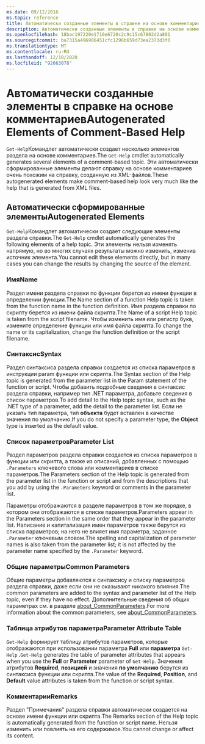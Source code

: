 ```yaml
---
ms.date: 09/12/2016
ms.topic: reference
title: Автоматически созданные элементы в справке на основе комментариев
description: Автоматически созданные элементы в справке на основе комментариев
ms.openlocfilehash: 18bac197220e1710e6720c2c9c15c67802d2a801
ms.sourcegitcommit: ba7315a496986451cfc1296b659d73ea2373d3f0
ms.translationtype: MT
ms.contentlocale: ru-RU
ms.lasthandoff: 12/10/2020
ms.locfileid: "92663078"
---
```

# <a name="autogenerated-elements-of-comment-based-help"></a><span data-ttu-id="c1779-103">Автоматически созданные элементы в справке на основе комментариев</span><span class="sxs-lookup"><span data-stu-id="c1779-103">Autogenerated Elements of Comment-Based Help</span></span>

<span data-ttu-id="c1779-104">`Get-Help`Командлет автоматически создает несколько элементов раздела на основе комментариев.</span><span class="sxs-lookup"><span data-stu-id="c1779-104">The `Get-Help` cmdlet automatically generates several elements of a comment-based topic.</span></span> <span data-ttu-id="c1779-105">Эти автоматически сформированные элементы делают справку на основе комментариев очень похожим на справку, созданную из XML-файлов.</span><span class="sxs-lookup"><span data-stu-id="c1779-105">These autogenerated elements make comment-based help look very much like the help that is generated from XML files.</span></span>

## <a name="autogenerated-elements"></a><span data-ttu-id="c1779-106">Автоматически сформированные элементы</span><span class="sxs-lookup"><span data-stu-id="c1779-106">Autogenerated Elements</span></span>

<span data-ttu-id="c1779-107">`Get-Help`Командлет автоматически создает следующие элементы раздела справки.</span><span class="sxs-lookup"><span data-stu-id="c1779-107">The `Get-Help` cmdlet automatically generates the following elements of a help topic.</span></span> <span data-ttu-id="c1779-108">Эти элементы нельзя изменять напрямую, но во многих случаях результаты можно изменить, изменив источник элемента.</span><span class="sxs-lookup"><span data-stu-id="c1779-108">You cannot edit these elements directly, but in many cases you can change the results by changing the source of the element.</span></span>

### <a name="name"></a><span data-ttu-id="c1779-109">Имя</span><span class="sxs-lookup"><span data-stu-id="c1779-109">Name</span></span>

<span data-ttu-id="c1779-110">Раздел имени раздела справки по функции берется из имени функции в определении функции.</span><span class="sxs-lookup"><span data-stu-id="c1779-110">The Name section of a function Help topic is taken from the function name in the function definition.</span></span> <span data-ttu-id="c1779-111">Имя раздела справки по скрипту берется из имени файла скрипта.</span><span class="sxs-lookup"><span data-stu-id="c1779-111">The Name of a script Help topic is taken from the script filename.</span></span> <span data-ttu-id="c1779-112">Чтобы изменить имя или регистр букв, измените определение функции или имя файла скрипта.</span><span class="sxs-lookup"><span data-stu-id="c1779-112">To change the name or its capitalization, change the function definition or the script filename.</span></span>

### <a name="syntax"></a><span data-ttu-id="c1779-113">Синтаксис</span><span class="sxs-lookup"><span data-stu-id="c1779-113">Syntax</span></span>

<span data-ttu-id="c1779-114">Раздел синтаксиса раздела справки создается из списка параметров в инструкции param функции или скрипта.</span><span class="sxs-lookup"><span data-stu-id="c1779-114">The Syntax section of the Help topic is generated from the parameter list in the Param statement of the function or script.</span></span> <span data-ttu-id="c1779-115">Чтобы добавить подробные сведения в синтаксис раздела справки, например тип .NET параметра, добавьте сведения в список параметров.</span><span class="sxs-lookup"><span data-stu-id="c1779-115">To add detail to the Help topic syntax, such as the .NET type of a parameter, add the detail to the parameter list.</span></span> <span data-ttu-id="c1779-116">Если не указать тип параметра, тип **объекта** будет вставлен в качестве значения по умолчанию.</span><span class="sxs-lookup"><span data-stu-id="c1779-116">If you do not specify a parameter type, the **Object** type is inserted as the default value.</span></span>

### <a name="parameter-list"></a><span data-ttu-id="c1779-117">Список параметров</span><span class="sxs-lookup"><span data-stu-id="c1779-117">Parameter List</span></span>

<span data-ttu-id="c1779-118">Раздел параметров раздела справки создается из списка параметров в функции или скрипта, а также из описаний, добавленных с помощью `.Parameters` ключевого слова или комментариев в списке параметров.</span><span class="sxs-lookup"><span data-stu-id="c1779-118">The Parameters section of the Help topic is generated from the parameter list in the function or script and from the descriptions that you add by using the `.Parameters` keyword or comments in the parameter list.</span></span>

<span data-ttu-id="c1779-119">Параметры отображаются в разделе параметров в том же порядке, в котором они отображаются в списке параметров.</span><span class="sxs-lookup"><span data-stu-id="c1779-119">Parameters appear in the Parameters section in the same order that they appear in the parameter list.</span></span> <span data-ttu-id="c1779-120">Написание и капитализация имен параметров также берутся из списка параметров; на него не влияет имя параметра, заданное `.Parameter` ключевым словом.</span><span class="sxs-lookup"><span data-stu-id="c1779-120">The spelling and capitalization of parameter names is also taken from the parameter list; it is not affected by the parameter name specified by the `.Parameter` keyword.</span></span>

### <a name="common-parameters"></a><span data-ttu-id="c1779-121">Общие параметры</span><span class="sxs-lookup"><span data-stu-id="c1779-121">Common Parameters</span></span>

<span data-ttu-id="c1779-122">Общие параметры добавляются к синтаксису и списку параметров раздела справки, даже если они не оказывают никакого влияния.</span><span class="sxs-lookup"><span data-stu-id="c1779-122">The common parameters are added to the syntax and parameter list of the Help topic, even if they have no effect.</span></span> <span data-ttu-id="c1779-123">Дополнительные сведения об общих параметрах см. в разделе [about_CommonParameters](/powershell/module/microsoft.powershell.core/about/about_commonparameters).</span><span class="sxs-lookup"><span data-stu-id="c1779-123">For more information about the common parameters, see [about_CommonParameters](/powershell/module/microsoft.powershell.core/about/about_commonparameters).</span></span>

### <a name="parameter-attribute-table"></a><span data-ttu-id="c1779-124">Таблица атрибутов параметра</span><span class="sxs-lookup"><span data-stu-id="c1779-124">Parameter Attribute Table</span></span>

<span data-ttu-id="c1779-125">`Get-Help` формирует таблицу атрибутов параметров, которые отображаются при использовании параметра **Full** или **параметра** `Get-Help` .</span><span class="sxs-lookup"><span data-stu-id="c1779-125">`Get-Help` generates the table of parameter attributes that appears when you use the **Full** or **Parameter** parameter of `Get-Help`.</span></span> <span data-ttu-id="c1779-126">Значения атрибутов **Required**, **позицией** и значения **по умолчанию** берутся из синтаксиса функции или скрипта.</span><span class="sxs-lookup"><span data-stu-id="c1779-126">The value of the **Required**, **Position**, and **Default** value attributes is taken from the function or script syntax.</span></span>

### <a name="remarks"></a><span data-ttu-id="c1779-127">Комментарии</span><span class="sxs-lookup"><span data-stu-id="c1779-127">Remarks</span></span>

<span data-ttu-id="c1779-128">Раздел "Примечания" раздела справки автоматически создается на основе имени функции или скрипта.</span><span class="sxs-lookup"><span data-stu-id="c1779-128">The Remarks section of the Help topic is automatically generated from the function or script name.</span></span>
<span data-ttu-id="c1779-129">Нельзя изменить или повлиять на его содержимое.</span><span class="sxs-lookup"><span data-stu-id="c1779-129">You cannot change or affect its content.</span></span>
